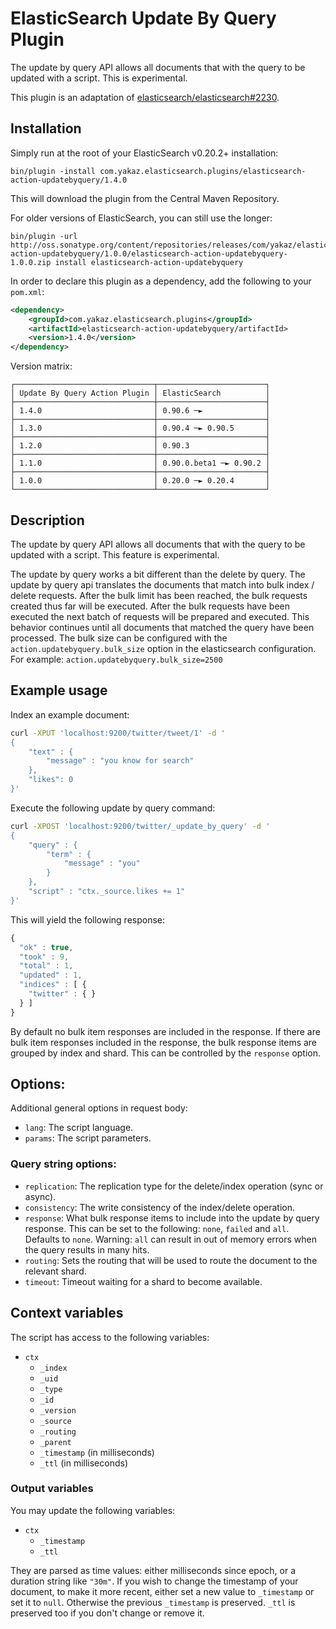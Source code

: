 ElasticSearch Update By Query Plugin
====================================

The update by query API allows all documents that with the query to be updated with a script.
This is experimental.

This plugin is an adaptation of [elasticsearch/elasticsearch#2230][es#2230].

Installation
-----------

Simply run at the root of your ElasticSearch v0.20.2+ installation:

    bin/plugin -install com.yakaz.elasticsearch.plugins/elasticsearch-action-updatebyquery/1.4.0

This will download the plugin from the Central Maven Repository.

For older versions of ElasticSearch, you can still use the longer:

    bin/plugin -url http://oss.sonatype.org/content/repositories/releases/com/yakaz/elasticsearch/plugins/elasticsearch-action-updatebyquery/1.0.0/elasticsearch-action-updatebyquery-1.0.0.zip install elasticsearch-action-updatebyquery

In order to declare this plugin as a dependency, add the following to your `pom.xml`:

```xml
<dependency>
    <groupId>com.yakaz.elasticsearch.plugins</groupId>
    <artifactId>elasticsearch-action-updatebyquery/artifactId>
    <version>1.4.0</version>
</dependency>
```

Version matrix:

    ┌───────────────────────────────┬────────────────────────┐
    │ Update By Query Action Plugin │ ElasticSearch          │
    ├───────────────────────────────┼────────────────────────┤
    │ 1.4.0                         │ 0.90.6 ─►              │
    ├───────────────────────────────┼────────────────────────┤
    │ 1.3.0                         │ 0.90.4 ─► 0.90.5       │
    ├───────────────────────────────┼────────────────────────┤
    │ 1.2.0                         │ 0.90.3                 │
    ├───────────────────────────────┼────────────────────────┤
    │ 1.1.0                         │ 0.90.0.beta1 ─► 0.90.2 │
    ├───────────────────────────────┼────────────────────────┤
    │ 1.0.0                         │ 0.20.0 ─► 0.20.4       │
    └───────────────────────────────┴────────────────────────┘

Description
-----------

The update by query API allows all documents that with the query to be updated with a script.
This feature is experimental.

The update by query works a bit different than the delete by query.
The update by query api translates the documents that match into bulk index / delete requests.
After the bulk limit has been reached, the bulk requests created thus far will be executed.
After the bulk requests have been executed the next batch of requests will be prepared and executed.
This behavior continues until all documents that matched the query have been processed.
The bulk size can be configured with the `action.updatebyquery.bulk_size` option in the elasticsearch configuration.
For example: `action.updatebyquery.bulk_size=2500`

Example usage
-------------

Index an example document:

```sh
curl -XPUT 'localhost:9200/twitter/tweet/1' -d '
{
    "text" : {
        "message" : "you know for search"
    },
    "likes": 0
}'
```

Execute the following update by query command:

```sh
curl -XPOST 'localhost:9200/twitter/_update_by_query' -d '
{
    "query" : {
        "term" : {
            "message" : "you"
        }
    },
    "script" : "ctx._source.likes += 1"
}'
```

This will yield the following response:

```js
{
  "ok" : true,
  "took" : 9,
  "total" : 1,
  "updated" : 1,
  "indices" : [ {
    "twitter" : { }
  } ]
}
```

By default no bulk item responses are included in the response.
If there are bulk item responses included in the response, the bulk response items are grouped by index and shard.
This can be controlled by the `response` option.

Options:
--------

Additional general options in request body:

* `lang`: The script language.
* `params`: The script parameters.

### Query string options:

* `replication`: The replication type for the delete/index operation (sync or async).
* `consistency`: The write consistency of the index/delete operation.
* `response`: What bulk response items to include into the update by query response.
  This can be set to the following: `none`, `failed` and `all`.
  Defaults to `none`.
  Warning: `all` can result in out of memory errors when the query results in many hits.
* `routing`: Sets the routing that will be used to route the document to the relevant shard.
* `timeout`: Timeout waiting for a shard to become available.

Context variables
-----------------

The script has access to the following variables:

* `ctx`
  * `_index`
  * `_uid`
  * `_type`
  * `_id`
  * `_version`
  * `_source`
  * `_routing`
  * `_parent`
  * `_timestamp` (in milliseconds)
  * `_ttl` (in milliseconds)

### Output variables

You may update the following variables:

* `ctx`
  * `_timestamp`
  * `_ttl`

They are parsed as time values: either milliseconds since epoch, or a duration string like `"30m"`.
If you wish to change the timestamp of your document, to make it more recent, either set a new value to `_timestamp` or set it to `null`.
Otherwise the previous `_timestamp` is preserved.
`_ttl` is preserved too if you don't change or remove it.


[es#2230]: https://github.com/elasticsearch/elasticsearch/issues/2230
